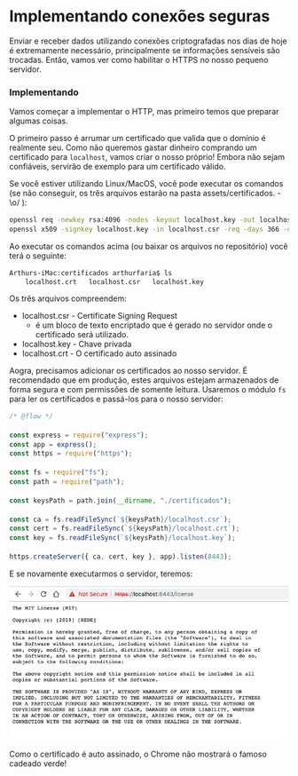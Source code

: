 # Implementando conexões seguras

Enviar e receber dados utilizando conexões criptografadas nos dias de hoje é extremamente necessário, principalmente se informações sensíveis são trocadas. Então, vamos ver como habilitar o HTTPS no nosso pequeno servidor.



### Implementando

Vamos começar a implementar o HTTP, mas primeiro temos que preparar algumas coisas.

O primeiro passo é arrumar um certificado que valida que o domínio é realmente seu. Como não queremos gastar dinheiro comprando um certificado para `localhost`, vamos criar o nosso próprio! Embora não sejam confiáveis, servirão de exemplo para um certificado válido.

Se você estiver utilizando Linux/MacOS, você pode executar os comandos (se não conseguir, os três arquivos estarão na pasta assets/certificados.  -   \o/   ):

```sh
openssl req -newkey rsa:4096 -nodes -keyout localhost.key -out localhost.csr
openssl x509 -signkey localhost.key -in localhost.csr -req -days 366 -out localhost.crt
```

Ao executar os comandos acima (ou baixar os arquivos no repositório) você terá o seguinte:

```
Arthurs-iMac:certificados arthurfaria$ ls
	localhost.crt	localhost.csr	localhost.key
```

Os três arquivos compreendem:

- localhost.csr - Certificate Signing Request
  - é um bloco de texto encriptado que é gerado no servidor onde o certificado será utilizado. 
- localhost.key - Chave privada
- localhost.crt - O certificado auto assinado



Aogra, precisamos adicionar os certificados ao nosso servidor. É recomendado que em produção, estes arquivos estejam armazenados de forma segura e com permissões de somente leitura. Usaremos o módulo `fs` para ler os certificados e passá-los para o nosso servidor:

```js
/* @flow */

const express = require("express");
const app = express();
const https = require("https");

const fs = require("fs");
const path = require("path");

const keysPath = path.join(__dirname, "./certificados");

const ca = fs.readFileSync(`${keysPath}/localhost.csr`);
const cert = fs.readFileSync(`${keysPath}/localhost.crt`);
const key = fs.readFileSync(`${keysPath}/localhost.key`);

https.createServer({ ca, cert, key }, app).listen(8443);
```

E se novamente executarmos o servidor, teremos:

![image-20190628022259590](assets/image-20190628022259590.png)

Como o certificado é auto assinado, o Chrome não mostrará o famoso cadeado verde!